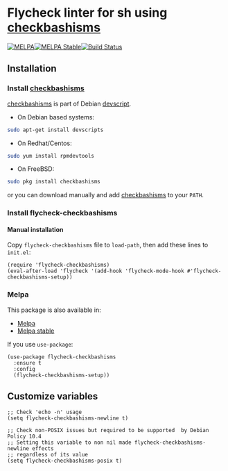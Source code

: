 # Flycheck linter for sh using [checkbashisms][checkbashisms-url]

[![MELPA](https://melpa.org/packages/flycheck-checkbashisms-badge.svg)](https://melpa.org/#/flycheck-checkbashisms)[![MELPA Stable](http://stable.melpa.org/packages/flycheck-checkbashisms-badge.svg)](http://stable.melpa.org/#/flycheck-checkbashisms)[![Build Status](https://travis-ci.org/Gnouc/flycheck-checkbashisms.svg)](https://travis-ci.org/Gnouc/flycheck-checkbashisms)

## Installation

### Install [checkbashisms][checkbashisms-url]

[checkbashisms][checkbashisms-url] is part of Debian [devscript][devscript-url].

* On Debian based systems:
```sh
sudo apt-get install devscripts
```

* On Redhat/Centos:
```sh
sudo yum install rpmdevtools
```

* On FreeBSD:
```sh
sudo pkg install checkbashisms
```

or you can download manually and add [checkbashisms][checkbashisms-url] to your `PATH`.

### Install flycheck-checkbashisms

#### Manual installation

Copy `flycheck-checkbashisms` file to `load-path`, then add these lines to `init.el`:
```elisp
(require 'flycheck-checkbashisms)
(eval-after-load 'flycheck '(add-hook 'flycheck-mode-hook #'flycheck-checkbashisms-setup))
```

### Melpa

This package is also available in:

* [Melpa](https://melpa.org/#/flycheck-checkbashisms)
* [Melpa stable](http://stable.melpa.org/#/flycheck-checkbashisms)

If you use `use-package`:
```elisp
(use-package flycheck-checkbashisms
  :ensure t
  :config
  (flycheck-checkbashisms-setup))
```

## Customize variables

```elisp
;; Check 'echo -n' usage
(setq flycheck-checkbashisms-newline t)

;; Check non-POSIX issues but required to be supported  by Debian Policy 10.4
;; Setting this variable to non nil made flycheck-checkbashisms-newline effects
;; regardless of its value
(setq flycheck-checkbashisms-posix t)
```

[checkbashisms-url]: https://anonscm.debian.org/cgit/collab-maint/devscripts.git/tree/scripts/checkbashisms.pl "checkbashisms"
[devscript-url]: https://anonscm.debian.org/cgit/collab-maint/devscripts.git "devscript"
